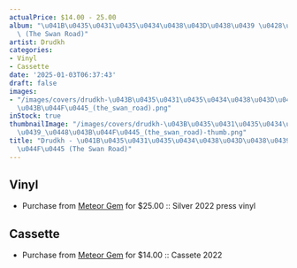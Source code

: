 ```yaml
---
actualPrice: $14.00 - 25.00
album: "\u041B\u0435\u0431\u0435\u0434\u0438\u043D\u0438\u0439 \u0428\u043B\u044F\u0445\
  \ (The Swan Road)"
artist: Drudkh
categories:
- Vinyl
- Cassette
date: '2025-01-03T06:37:43'
draft: false
images:
- "/images/covers/drudkh-\u043B\u0435\u0431\u0435\u0434\u0438\u043D\u0438\u0439_\u0448\
  \u043B\u044F\u0445_(the_swan_road).png"
inStock: true
thumbnailImage: "/images/covers/drudkh-\u043B\u0435\u0431\u0435\u0434\u0438\u043D\u0438\
  \u0439_\u0448\u043B\u044F\u0445_(the_swan_road)-thumb.png"
title: "Drudkh - \u041B\u0435\u0431\u0435\u0434\u0438\u043D\u0438\u0439 \u0428\u043B\
  \u044F\u0445 (The Swan Road)"
---
```


## Vinyl
* Purchase from [Meteor Gem](https://meteor-gem.com/products/drudkh-лебединий-шлях-the-swan-road-lp) for $25.00 :: Silver 2022 press vinyl
## Cassette
* Purchase from [Meteor Gem](https://meteor-gem.com/products/drudkh-лебединий-шлях-the-swan-road-cassette) for $14.00 :: Cassete 2022
